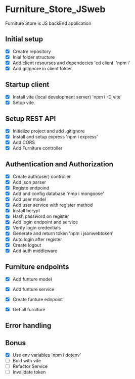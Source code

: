 # Furniture_Store_JSweb
Furniture Store is JS backEnd application

## Initial setup

-[x] Creatre repository
-[x] Inial folder structure
-[x] Add client resourses and dependecies 'cd client' 'npm i'
-[x] Add gitignore in client folder

## Startup client

-[x] Install vite (local development server) 'npm i -D vite'
-[x] Setup vite

## Setup REST API

-[x] Initialize project and add .gitignore
-[x] Install and setup express 'npm i express'
-[x] Add CORS
-[x] Add Furniture controller

## Authentication and Authorization

-[x] Create auth(user) controller
-[x] Add json parser
-[x] Registe endpoind
-[x] Add and config database 'nmp i mongoose'
-[x] Add user model
-[x] Add user service with register method
-[x] Install bcrypt
-[x] Hash password on register
-[x] Add login endpoint and service
-[x] Verify login credentials
-[x] Generate and return token 'npm i jsonwebtoken'
-[x] Auto login after register
-[x] Create logout 
-[x] Add auth middleware

## Furniture endpoints

-[x] Add funture model
-[x] Add funture service
-[x] Create funture ednpoint
-[x] Get all furniture


## Error handling



## Bonus

-[x] Use env variables 'npm i dotenv'
-[ ] Buld with vite
-[ ] Refactor Service
-[ ] Invalidate token